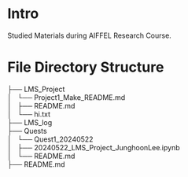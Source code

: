 # Intro
Studied Materials during AIFFEL Research Course.

# File Directory Structure
├── LMS_Project  
│   └── Project1_Make_README.md  
│       ├── README.md  
│       └── hi.txt  
├── LMS_log  
├── Quests  
│   └── Quest1_20240522  
│       ├── 20240522_LMS_Project_JunghoonLee.ipynb  
│       └── README.md  
├── README.md  

